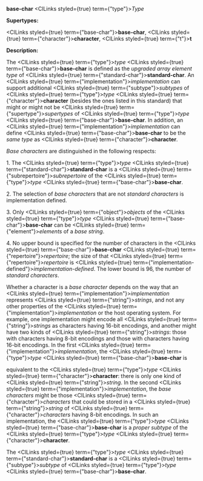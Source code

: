 **base-char** <ClLinks styled={true} term={"type"}><i>Type</i></ClLinks> 



**Supertypes:** 



<ClLinks styled={true} term={"base-char"}><b>base-char</b></ClLinks>, <ClLinks styled={true} term={"character"}><b>character</b></ClLinks>, <ClLinks styled={true} term={"t"}><b>t</b></ClLinks> 



**Description:** 



The <ClLinks styled={true} term={"type"}><i>type</i></ClLinks> <ClLinks styled={true} term={"base-char"}><b>base-char</b></ClLinks> is defined as the *upgraded array element type* of <ClLinks styled={true} term={"standard-char"}><b>standard-char</b></ClLinks>. An <ClLinks styled={true} term={"implementation"}><i>implementation</i></ClLinks> can support additional <ClLinks styled={true} term={"subtype"}><i>subtypes</i></ClLinks> of <ClLinks styled={true} term={"type"}><i>type</i></ClLinks> <ClLinks styled={true} term={"character"}><b>character</b></ClLinks> (besides the ones listed in this standard) that might or might not be <ClLinks styled={true} term={"supertype"}><i>supertypes</i></ClLinks> of <ClLinks styled={true} term={"type"}><i>type</i></ClLinks> <ClLinks styled={true} term={"base-char"}><b>base-char</b></ClLinks>. In addition, an <ClLinks styled={true} term={"implementation"}><i>implementation</i></ClLinks> can define <ClLinks styled={true} term={"base-char"}><b>base-char</b></ClLinks> to be the *same type* as <ClLinks styled={true} term={"character"}><b>character</b></ClLinks>. 



*Base characters* are distinguished in the following respects: 



1\. The <ClLinks styled={true} term={"type"}><i>type</i></ClLinks> <ClLinks styled={true} term={"standard-char"}><b>standard-char</b></ClLinks> is a <ClLinks styled={true} term={"subrepertoire"}><i>subrepertoire</i></ClLinks> of the <ClLinks styled={true} term={"type"}><i>type</i></ClLinks> <ClLinks styled={true} term={"base-char"}><b>base-char</b></ClLinks>. 



2\. The selection of *base characters* that are not *standard characters* is implementation defined. 



3\. Only <ClLinks styled={true} term={"object"}><i>objects</i></ClLinks> of the <ClLinks styled={true} term={"type"}><i>type</i></ClLinks> <ClLinks styled={true} term={"base-char"}><b>base-char</b></ClLinks> can be <ClLinks styled={true} term={"element"}><i>elements</i></ClLinks> of a *base string*. 



4\. No upper bound is specified for the number of characters in the <ClLinks styled={true} term={"base-char"}><b>base-char</b></ClLinks> <ClLinks styled={true} term={"repertoire"}><i>repertoire</i></ClLinks>; the size of that <ClLinks styled={true} term={"repertoire"}><i>repertoire</i></ClLinks> is <ClLinks styled={true} term={"implementation-defined"}><i>implementation-defined</i></ClLinks>. The lower bound is 96, the number of *standard characters*. 



Whether a character is a *base character* depends on the way that an <ClLinks styled={true} term={"implementation"}><i>implementation</i></ClLinks> represents <ClLinks styled={true} term={"string"}><i>strings</i></ClLinks>, and not any other properties of the <ClLinks styled={true} term={"implementation"}><i>implementation</i></ClLinks> or the host operating system. For example, one implementation might encode all <ClLinks styled={true} term={"string"}><i>strings</i></ClLinks> as characters having 16-bit encodings, and another might have two kinds of <ClLinks styled={true} term={"string"}><i>strings</i></ClLinks>: those with characters having 8-bit encodings and those with characters having 16-bit encodings. In the first <ClLinks styled={true} term={"implementation"}><i>implementation</i></ClLinks>, the <ClLinks styled={true} term={"type"}><i>type</i></ClLinks> <ClLinks styled={true} term={"base-char"}><b>base-char</b></ClLinks> is 







 



 



equivalent to the <ClLinks styled={true} term={"type"}><i>type</i></ClLinks> <ClLinks styled={true} term={"character"}><b>character</b></ClLinks>: there is only one kind of <ClLinks styled={true} term={"string"}><i>string</i></ClLinks>. In the second <ClLinks styled={true} term={"implementation"}><i>implementation</i></ClLinks>, the *base characters* might be those <ClLinks styled={true} term={"character"}><i>characters</i></ClLinks> that could be stored in a <ClLinks styled={true} term={"string"}><i>string</i></ClLinks> of <ClLinks styled={true} term={"character"}><i>characters</i></ClLinks> having 8-bit encodings. In such an implementation, the <ClLinks styled={true} term={"type"}><i>type</i></ClLinks> <ClLinks styled={true} term={"base-char"}><b>base-char</b></ClLinks> is a *proper subtype* of the <ClLinks styled={true} term={"type"}><i>type</i></ClLinks> <ClLinks styled={true} term={"character"}><b>character</b></ClLinks>. 



The <ClLinks styled={true} term={"type"}><i>type</i></ClLinks> <ClLinks styled={true} term={"standard-char"}><b>standard-char</b></ClLinks> is a <ClLinks styled={true} term={"subtype"}><i>subtype</i></ClLinks> of <ClLinks styled={true} term={"type"}><i>type</i></ClLinks> <ClLinks styled={true} term={"base-char"}><b>base-char</b></ClLinks>. 



